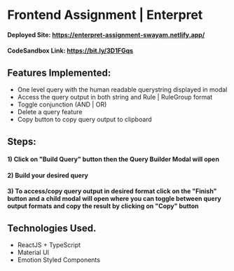 # Frontend Assignment | Enterpret
#### Deployed Site: https://enterpret-assignment-swayam.netlify.app/
#### CodeSandbox Link: https://bit.ly/3D1FGqs

## Features Implemented:
* One level query with the human readable querystring displayed in modal 
* Access the query output in both string and Rule | RuleGroup format
* Toggle conjunction (AND | OR)
* Delete a query feature
* Copy button to copy query output to clipboard

## Steps:
#### 1) Click on "Build Query" button then the Query Builder Modal will open
#### 2) Build your desired query
#### 3) To access/copy query output in desired format click on the "Finish" button and a child modal will open where you can toggle between query output formats and copy         the result by clicking on "Copy" button 

## Technologies Used.

* ReactJS + TypeScript
* Material UI
* Emotion Styled Components
